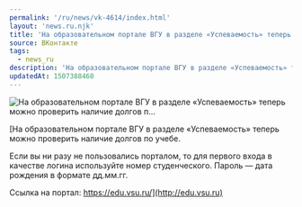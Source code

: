 ```yaml
---
permalink: '/ru/news/vk-4614/index.html'
layout: 'news.ru.njk'
title: 'На образовательном портале ВГУ в разделе «Успеваемость» теперь можно проверить наличие долгов п…'
source: ВКонтакте
tags:
  - news_ru
description: 'На образовательном портале ВГУ в разделе «Успеваемость» теперь можно проверить наличие долгов п…'
updatedAt: 1507388460
---
```

![На образовательном портале ВГУ в разделе «Успеваемость» теперь можно проверить наличие долгов п…](https://sun9-40.userapi.com/c840520/v840520100/1022e/6V_2oN90D_g.jpg)

[На образовательном портале ВГУ в разделе «Успеваемость» теперь можно проверить наличие долгов по учебе.

Если вы ни разу не пользовались порталом, то для первого входа в качестве логина используйте номер студенческого. Пароль — дата рождения в формате дд.мм.гг.

Ссылка на портал: https://edu.vsu.ru/](http://edu.vsu.ru)

